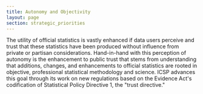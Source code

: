 ```yaml
---
title: Autonomy and Objectivity
layout: page
section: strategic_priorities
---
```

 <p>The utility of official statistics is vastly enhanced if data users perceive and trust that these statistics have been produced without influence from private or partisan considerations. Hand-in-hand with this perception of autonomy is the enhancement to public trust that stems from understanding that additions, changes, and enhancements to official statistics are rooted in objective, professional statistical methodology and science. ICSP advances this goal through its work on new regulations based on the Evidence Act's codification of Statistical Policy Directive 1, the "trust directive."</p>